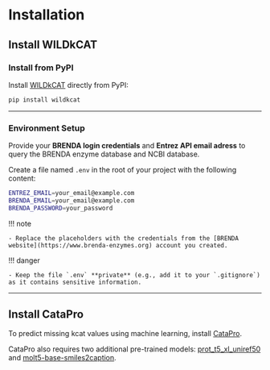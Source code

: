 # Installation

## Install WILDkCAT

### Install from PyPI

Install [WILDkCAT](https://pypi.org/project/wildkcat/) directly from PyPI:

```bash
pip install wildkcat
```

---

### Environment Setup

Provide your **BRENDA login credentials** and **Entrez API email adress** to query the BRENDA enzyme database and NCBI database.

Create a file named `.env` in the root of your project with the following content:

```bash
ENTREZ_EMAIL=your_email@example.com
BRENDA_EMAIL=your_email@example.com
BRENDA_PASSWORD=your_password
```

!!! note

    - Replace the placeholders with the credentials from the [BRENDA website](https://www.brenda-enzymes.org) account you created.

!!! danger 

    - Keep the file `.env` **private** (e.g., add it to your `.gitignore`) as it contains sensitive information.

--- 

## Install CataPro

To predict missing kcat values using machine learning, install [CataPro](https://github.com/zchwang/CataPro?tab=readme-ov-file#create-the-catapro-environment).

CataPro also requires two additional pre-trained models: [prot_t5_xl_uniref50](https://huggingface.co/Rostlab/prot_t5_xl_uniref50) and [molt5-base-smiles2caption](https://huggingface.co/laituan245/molt5-base-smiles2caption).
